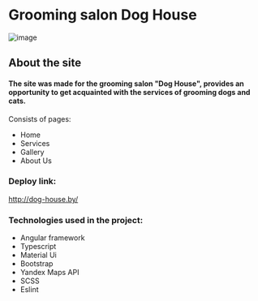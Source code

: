 # Grooming salon Dog House

![image](https://user-images.githubusercontent.com/89966205/178555794-929c0011-5ba6-4501-8851-5d80637c3475.png)

## About the site ##
#### The site was made for the grooming salon "Dog House", provides an opportunity to get acquainted with the services of grooming dogs and cats.
Consists of pages:
* Home
* Services
* Gallery
* About Us

### Deploy link: ###

http://dog-house.by/

### Technologies used in the project: ###

* Angular framework
* Typescript
* Material Ui
* Bootstrap
* Yandex Maps API
* SCSS
* Eslint
